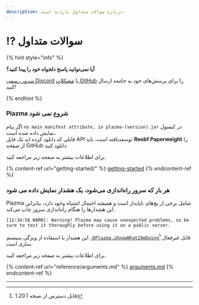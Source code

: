 ```yaml
---
description: درباره سوالات متداول بازدید کنید.
---
```


# ⁉️ سوالات متداول

{% hint style="info" %}

**آیا نمی‌توانید پاسخ دلخواه خود را پیدا کنید؟**

[سرور رسمی Discord](https://discord.gg/MmfC52K8A8) یا [مشکلات GitHub](https://github.com/PlazmaMC/PlazmaBukkit/issues) را برای پرسش‌های خود به جامعه ارسال کنید!

{% endhint %}

### Plazma شروع نمی شود

اگر پیام `no main manifest attribute, in plazma-(version).jar` در کنسول نمایش داده شده است،\
فایلی که دانلود کرده اید یک فایل API توسعه‌یافته است، باید **Reobf Paperweight** را از صفحه GitHub دانلود کنید.

برای اطلاعات بیشتر به صفحه زیر مراجعه کنید.

{% content-ref url="getting-started/" %}
[getting-started](getting-started#id-2)
{% endcontent-ref %}

### هر بار که سرور راه‌اندازی می‌شود، یک هشدار نمایش داده می شود

Plazma شامل برخی از پچ‌های ناپایدار است و همیشه احتمال اشتباه وجود دارد، بنابراین این هشدارها را هنگام راه‌اندازی سرور چاپ می‌کند.

```log
[12:34:56 WARN]: Warning! Plazma may cause unexpected problems, so be sure to test it thoroughly before using it on a public server.
```

این هشدار با استفاده از ویژگی سیستم [`-DPlazma.iKnowWhatIAmDoing`](#user-content-fn-1)[^1] قابل غیرفعال سازی است.

برای اطلاعات بیشتر به صفحه زیر مراجعه کنید.

{% content-ref url="reference/arguments.md" %}
[arguments.md](reference/arguments.md#plazma.iknowwhatiamdoing)
{% endcontent-ref %}

***

[^1]: قابل دسترس از نسخه 1.20.1
